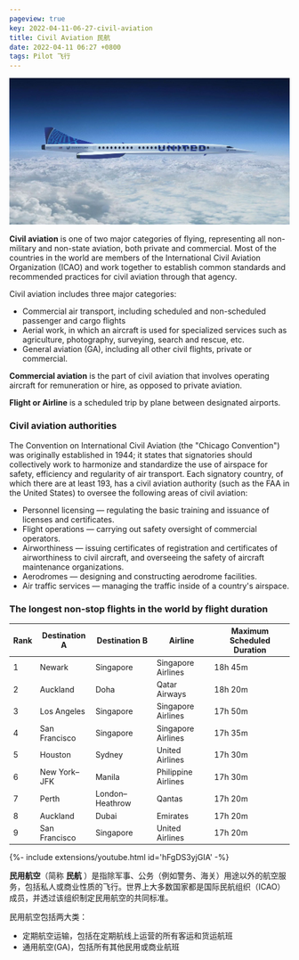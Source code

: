 ```yaml
---
pageview: true
key: 2022-04-11-06-27-civil-aviation
title: Civil Aviation 民航
date: 2022-04-11 06:27 +0800
tags: Pilot 飞行
---
```


![United](/assets/images/united.jpg)

**Civil aviation** is one of two major categories of flying, representing all non-military and non-state aviation, both private and commercial. Most of the countries in the world are members of the International Civil Aviation Organization (ICAO) and work together to establish common standards and recommended practices for civil aviation through that agency.

Civil aviation includes three major categories:

- Commercial air transport, including scheduled and non-scheduled passenger and cargo flights
- Aerial work, in which an aircraft is used for specialized services such as agriculture, photography, surveying, search and rescue, etc.
- General aviation (GA), including all other civil flights, private or commercial.

**Commercial aviation** is the part of civil aviation that involves operating aircraft for remuneration or hire, as opposed to private aviation.

**Flight or Airline** is a scheduled trip by plane between designated airports.

### Civil aviation authorities

The Convention on International Civil Aviation (the "Chicago Convention") was originally established in 1944; it states that signatories should collectively work to harmonize and standardize the use of airspace for safety, efficiency and regularity of air transport. Each signatory country, of which there are at least 193, has a civil aviation authority (such as the FAA in the United States) to oversee the following areas of civil aviation:

- Personnel licensing — regulating the basic training and issuance of licenses and certificates.
- Flight operations — carrying out safety oversight of commercial operators.
- Airworthiness — issuing certificates of registration and certificates of airworthiness to civil aircraft, and overseeing the safety of aircraft maintenance organizations.
- Aerodromes — designing and constructing aerodrome facilities.
- Air traffic services — managing the traffic inside of a country's airspace.

### The longest non-stop flights in the world by flight duration

| Rank | ﻿Destination A | Destination B   | Airline | Maximum Scheduled Duration |
|------|----------------|-----------------|--------------|-----------------------|
| 1    | Newark | Singapore       | Singapore Airlines  | 18h 45m |
| 2    | Auckland       | Doha | Qatar Airways       | 18h 20m |
| 3    | Los Angeles    | Singapore       | Singapore Airlines  | 17h 50m |
| 4    | San Francisco  | Singapore       | Singapore Airlines  | 17h 35m |
| 5    | Houston| Sydney  | United Airlines     | 17h 30m |
| 6    | New York–JFK   | Manila  | Philippine Airlines | 17h 30m |
| 7    | Perth  | London–Heathrow | Qantas   | 17h 20m |
| 8    | Auckland       | Dubai| Emirates | 17h 20m |
| 9    | San Francisco  | Singapore       | United Airlines     | 17h 20m |

<div>{%- include extensions/youtube.html id='hFgDS3yjGIA' -%}</div>

**民用航空**（简称 **民航** ）是指除军事、公务（例如警务、海关）用途以外的航空服务，包括私人或商业性质的飞行。世界上大多数国家都是国际民航组织（ICAO）成员，并透过该组织制定民用航空的共同标准。

民用航空包括两大类：
- 定期航空运输，包括在定期航线上运营的所有客运和货运航班
- 通用航空(GA)，包括所有其他民用或商业航班


